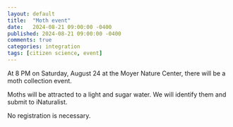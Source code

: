 ```yaml
---
layout: default
title:  "Moth event"
date:   2024-08-21 09:00:00 -0400
published: 2024-08-21 09:00:00 -0400
comments: true
categories: integration
tags: [citizen science, event]
---
```


At 8 PM on Saturday, August 24 at the Moyer Nature Center, there will be a moth collection event.

Moths will be attracted to a light and sugar water. We will identify them and submit to iNaturalist.

No registration is necessary.
